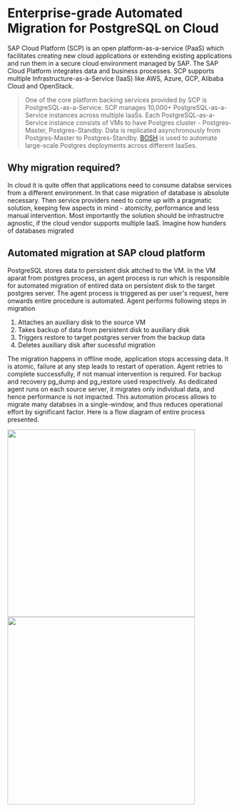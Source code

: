 # Enterprise-grade Automated Migration for PostgreSQL on Cloud

SAP Cloud Platform (SCP) is an open platform-as-a-service (PaaS) which facilitates creating new cloud applications or extending existing applications and run them in a secure cloud environment managed by SAP. The SAP Cloud Platform integrates data and business processes. SCP supports multiple Infrastructure-as-a-Service (IaaS) like AWS, Azure, GCP, Alibaba Cloud and OpenStack.

> One of the core platform backing services provided by SCP is PostgreSQL-as-a-Service. SCP manages 10,000+ PostgreSQL-as-a-Service instances across multiple IaaSs. Each PostgreSQL-as-a-Service instance consists of VMs to have Postgres cluster - Postgres-Master, Postgres-Standby. Data is replicated asynchronously from Postgres-Master to Postgres-Standby. [BOSH](https://bosh.io/docs/) is used to automate large-scale Postgres deployments across different IaaSes.

## Why migration required?

In cloud it is quite offen that applications need to consume databse services from a different environment. In that case migration of database is absolute necessary. Then service providers need to come up with a pragmatic solution, keeping few aspects in mind - atomicity, performance and less manual intervention. Most importantly the solution should be infrastructre agnostic, if the cloud vendor supports multiple IaaS. Imagine how hunders of databases migrated 

## Automated migration at SAP cloud platform

PostgreSQL stores data to persistent disk attched to the VM. In the VM aparat from postgres process, an agent process is run which is responsible for automated migration of entired data on persistent disk to the target postgres server. The agent process is triggered as per user's request, here onwards entire procedure is automated. Agent performs following steps in migration

1. Attaches an auxiliary disk to the source VM
2. Takes backup of data from persistent disk to auxiliary disk
3. Triggers restore to target postgres server from the backup data
4. Deletes auxiliary disk after sucessful migration

The migration happens in offline mode, application stops accessing data. It is atomic, failure at any step leads to restart of operation. Agent retries to complete successfully, if not manual intervention is required. For backup and recovery pg_dump and pg_restore used respectively. As dedicated agent runs on each source server, it migrates only individual data, and hence performance is not impacted. This automation process allows to migrate many databses in a single-window, and thus reduces operational effort by significant factor. Here is a flow diagram of entire process presented.

<img src="https://github.com/akashkumar58/pgconf/blob/master/backup-status.png" width="420" align="left"> <img src="https://github.com/akashkumar58/pgconf/blob/master/backupStatus.png" width="420" float="right">

